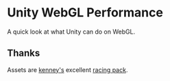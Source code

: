 # Unity WebGL Performance
A quick look at what Unity can do on WebGL.

## Thanks
Assets are [kenney's](https://twitter.com/KenneyNL) excellent [racing pack](https://kenney.nl/assets/racing-kit).

